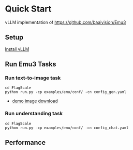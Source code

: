 # Quick Start

vLLM implementation of https://github.com/baaivision/Emu3

## Setup

[Install vLLM](../../../README.md#setup)


## Run Emu3 Tasks

### Run text-to-image task
```
cd FlagScale
python run.py -cp examples/emu/conf/ -cn config_gen.yaml
```
- [demo image download](https://github.com/baaivision/Emu3/blob/main/assets/demo.png)


### Run understanding task
```
cd FlagScale
python run.py -cp examples/emu/conf/ -cn config_chat.yaml
```

## Performance
